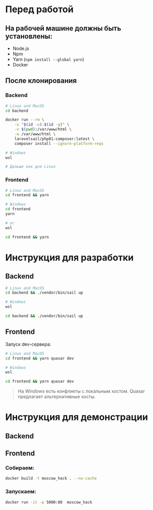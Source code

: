 # Перед работой

## На рабочей машине должны быть установлены:

- Node.js
- Npm
- Yarn (`npm install --global yarn`)
- Docker

## После клонирования

### Backend

```bash
# Linux and MacOS
cd backend 

docker run --rm \
    -u "$(id -u):$(id -g)" \
    -v $(pwd):/var/www/html \
    -w /var/www/html \
    laravelsail/php81-composer:latest \
    composer install --ignore-platform-reqs

# Windows
wsl 

# Дальше как для Linux
```

### Frontend

```bash
# Linux and MacOS
cd frontend && yarn

# Windows
cd frontend
yarn

# or
wsl

cd frontend && yarn
```

# Инструкция для разработки

## Backend

```bash
# Linux and MacOS
cd backend && ./vendor/bin/sail up

# Windows
wsl

cd backend && ./vendor/bin/sail up
```

## Frontend

Запуск dev-сервера:

```bash
# Linux and MacOS
cd frontend && yarn quasar dev

# Windows
wsl

cd frontend && yarn quasar dev
```
> На *Windows* есть конфликты с локальным хостом. Quasar предлагает альтернативные хосты.

# Инструкция для демонстрации

## Backend

## Frontend

### Собираем:

```bash
docker build -t moscow_hack . --no-cache
```

### Запускаем:

```bash
docker run -it -p 5000:80  moscow_hack
```
